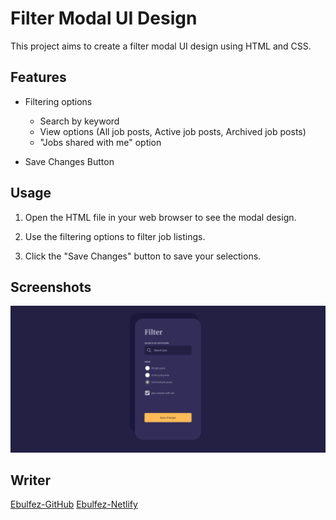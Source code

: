 # Filter Modal UI Design

This project aims to create a filter modal UI design using HTML and CSS.

## Features

- Filtering options
  - Search by keyword
  - View options (All job posts, Active job posts, Archived job posts)
  - "Jobs shared with me" option

- Save Changes Button

## Usage

1. Open the HTML file in your web browser to see the modal design.

2. Use the filtering options to filter job listings.

3. Click the "Save Changes" button to save your selections.

## Screenshots

![Modal Screenshot](https://github.com/ebulfez21/Filter-Modal-UI-Design/blob/main/assets/img/readme.png)

## Writer

[Ebulfez-GitHub](https://github.com/ebulfez21/Filter-Modal-UI-Design/tree/main)
[Ebulfez-Netlify](https://ebulfez-filter-modal-ui-design.netlify.app/)